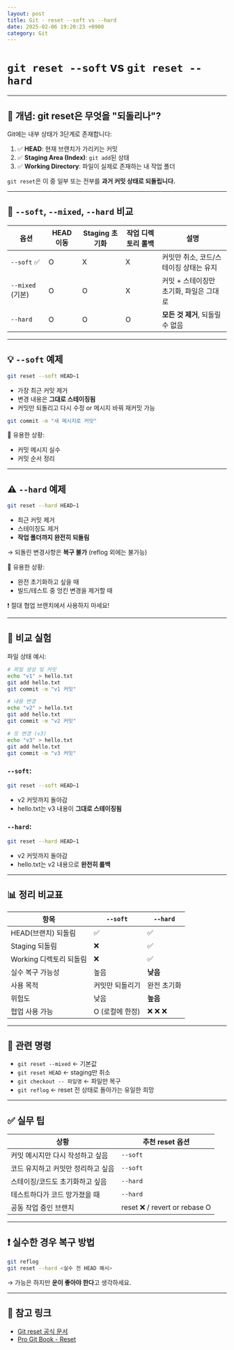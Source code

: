 ```yaml
---
layout: post
title: Git - reset --soft vs --hard
date: 2025-02-06 19:20:23 +0900
category: Git
---
```

# `git reset --soft` vs `git reset --hard`

---

## 🧠 개념: git reset은 무엇을 "되돌리나"?

Git에는 내부 상태가 3단계로 존재합니다:

1. ✅ **HEAD**: 현재 브랜치가 가리키는 커밋
2. ✅ **Staging Area (Index)**: `git add`된 상태
3. ✅ **Working Directory**: 파일이 실제로 존재하는 내 작업 폴더

`git reset`은 이 중 일부 또는 전부를 **과거 커밋 상태로 되돌립니다.**

---

## 🔁 `--soft`, `--mixed`, `--hard` 비교

| 옵션 | HEAD 이동 | Staging 초기화 | 작업 디렉토리 롤백 | 설명 |
|------|-----------|----------------|---------------------|------|
| `--soft` ✅ | O | X | X | 커밋만 취소, 코드/스테이징 상태는 유지 |
| `--mixed` (기본) | O | O | X | 커밋 + 스테이징만 초기화, 파일은 그대로 |
| `--hard` | O | O | O | **모든 것 제거**, 되돌릴 수 없음 |

---

## 💡 `--soft` 예제

```bash
git reset --soft HEAD~1
```

- 가장 최근 커밋 제거
- 변경 내용은 **그대로 스테이징됨**
- 커밋만 되돌리고 다시 수정 or 메시지 바꿔 재커밋 가능

```bash
git commit -m "새 메시지로 커밋"
```

🔎 유용한 상황:
- 커밋 메시지 실수
- 커밋 순서 정리

---

## ⚠️ `--hard` 예제

```bash
git reset --hard HEAD~1
```

- 최근 커밋 제거
- 스테이징도 제거
- **작업 폴더까지 완전히 되돌림**

→ 되돌린 변경사항은 **복구 불가** (reflog 외에는 불가능)

🔎 유용한 상황:
- 완전 초기화하고 싶을 때
- 빌드/테스트 중 엉킨 변경을 제거할 때

❗ 절대 협업 브랜치에서 사용하지 마세요!

---

## 🧪 비교 실험

파일 상태 예시:

```bash
# 파일 생성 및 커밋
echo "v1" > hello.txt
git add hello.txt
git commit -m "v1 커밋"

# 내용 변경
echo "v2" > hello.txt
git add hello.txt
git commit -m "v2 커밋"

# 또 변경 (v3)
echo "v3" > hello.txt
git add hello.txt
git commit -m "v3 커밋"
```

### `--soft`:

```bash
git reset --soft HEAD~1
```

- v2 커밋까지 돌아감
- hello.txt는 v3 내용이 **그대로 스테이징됨**

### `--hard`:

```bash
git reset --hard HEAD~1
```

- v2 커밋까지 돌아감
- hello.txt는 v2 내용으로 **완전히 롤백**

---

## 📊 정리 비교표

| 항목 | `--soft` | `--hard` |
|------|----------|-----------|
| HEAD(브랜치) 되돌림 | ✅ | ✅ |
| Staging 되돌림 | ❌ | ✅ |
| Working 디렉토리 되돌림 | ❌ | ✅ |
| 실수 복구 가능성 | 높음 | **낮음** |
| 사용 목적 | 커밋만 되돌리기 | 완전 초기화 |
| 위험도 | 낮음 | **높음** |
| 협업 사용 가능 | O (로컬에 한정) | ❌ ❌ ❌ |

---

## 🔗 관련 명령

- `git reset --mixed` ← 기본값
- `git reset HEAD` ← staging만 취소
- `git checkout -- 파일명` ← 파일만 복구
- `git reflog` ← reset 전 상태로 돌아가는 유일한 희망

---

## ✅ 실무 팁

| 상황 | 추천 reset 옵션 |
|------|-----------------|
| 커밋 메시지만 다시 작성하고 싶음 | `--soft` |
| 코드 유지하고 커밋만 정리하고 싶음 | `--soft` |
| 스테이징/코드도 초기화하고 싶음 | `--hard` |
| 테스트하다가 코드 망가졌을 때 | `--hard` |
| 공동 작업 중인 브랜치 | reset ❌ / revert or rebase O |

---

## ❗ 실수한 경우 복구 방법

```bash
git reflog
git reset --hard <실수 전 HEAD 해시>
```

→ 가능은 하지만 **운이 좋아야 한다**고 생각하세요.

---

## 📎 참고 링크

- [Git reset 공식 문서](https://git-scm.com/docs/git-reset)
- [Pro Git Book - Reset](https://git-scm.com/book/en/v2/Git-Tools-Reset-Demystified)
